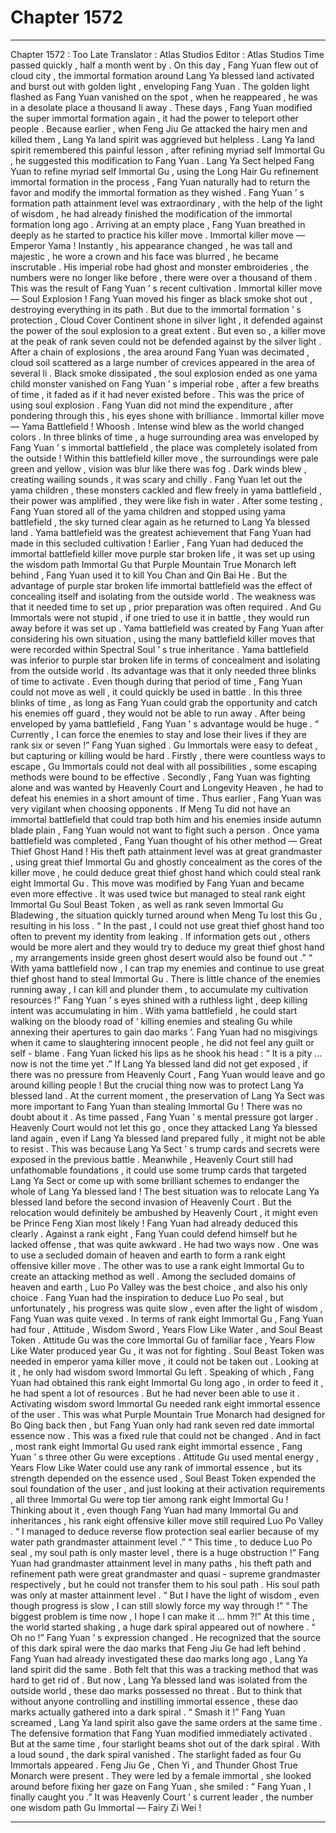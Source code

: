 
# Chapter 1572


---

Chapter 1572 : Too Late
Translator :
Atlas Studios
Editor :
Atlas Studios
Time passed quickly , half a month went by .
On this day , Fang Yuan flew out of cloud city , the immortal formation around Lang Ya blessed land activated and burst out with golden light , enveloping Fang Yuan .
The golden light flashed as Fang Yuan vanished on the spot , when he reappeared , he was in a desolate place a thousand li away .
These days , Fang Yuan modified the super immortal formation again , it had the power to teleport other people .
Because earlier , when Feng Jiu Ge attacked the hairy men and killed them , Lang Ya land spirit was aggrieved but helpless .
Lang Ya land spirit remembered this painful lesson , after refining myriad self Immortal Gu , he suggested this modification to Fang Yuan .
Lang Ya Sect helped Fang Yuan to refine myriad self Immortal Gu , using the Long Hair Gu refinement immortal formation in the process , Fang Yuan naturally had to return the favor and modify the immortal formation as they wished .
Fang Yuan ’ s formation path attainment level was extraordinary , with the help of the light of wisdom , he had already finished the modification of the immortal formation long ago .
Arriving at an empty place , Fang Yuan breathed in deeply as he started to practice his killer move .
Immortal killer move — Emperor Yama !
Instantly , his appearance changed , he was tall and majestic , he wore a crown and his face was blurred , he became inscrutable . His imperial robe had ghost and monster embroideries , the numbers were no longer like before , there were over a thousand of them .
This was the result of Fang Yuan ’ s recent cultivation .
Immortal killer move — Soul Explosion !
Fang Yuan moved his finger as black smoke shot out , destroying everything in its path . But due to the immortal formation ’ s protection , Cloud Cover Continent shone in silver light , it defended against the power of the soul explosion to a great extent .
But even so , a killer move at the peak of rank seven could not be defended against by the silver light .
After a chain of explosions , the area around Fang Yuan was decimated , cloud soil scattered as a large number of crevices appeared in the area of several li .
Black smoke dissipated , the soul explosion ended as one yama child monster vanished on Fang Yuan ’ s imperial robe , after a few breaths of time , it faded as if it had never existed before .
This was the price of using soul explosion .
Fang Yuan did not mind the expenditure , after pondering through this , his eyes shone with brilliance .
Immortal killer move — Yama Battlefield !
Whoosh .
Intense wind blew as the world changed colors .
In three blinks of time , a huge surrounding area was enveloped by Fang Yuan ’ s immortal battlefield , the place was completely isolated from the outside !
Within this battlefield killer move , the surroundings were pale green and yellow , vision was blur like there was fog . Dark winds blew , creating wailing sounds , it was scary and chilly .
Fang Yuan let out the yama children , these monsters cackled and flew freely in yama battlefield , their power was amplified , they were like fish in water .
After some testing , Fang Yuan stored all of the yama children and stopped using yama battlefield , the sky turned clear again as he returned to Lang Ya blessed land .
Yama battlefield was the greatest achievement that Fang Yuan had made in this secluded cultivation !
Earlier , Fang Yuan had deduced the immortal battlefield killer move purple star broken life , it was set up using the wisdom path Immortal Gu that Purple Mountain True Monarch left behind , Fang Yuan used it to kill You Chan and Qin Bai He .
But the advantage of purple star broken life immortal battlefield was the effect of concealing itself and isolating from the outside world . The weakness was that it needed time to set up , prior preparation was often required . And Gu Immortals were not stupid , if one tried to use it in battle , they would run away before it was set up .
Yama battlefield was created by Fang Yuan after considering his own situation , using the many battlefield killer moves that were recorded within Spectral Soul ’ s true inheritance .
Yama battlefield was inferior to purple star broken life in terms of concealment and isolating from the outside world . Its advantage was that it only needed three blinks of time to activate .
Even though during that period of time , Fang Yuan could not move as well , it could quickly be used in battle .
In this three blinks of time , as long as Fang Yuan could grab the opportunity and catch his enemies off guard , they would not be able to run away .
After being enveloped by yama battlefield , Fang Yuan ’ s advantage would be huge .
“ Currently , I can force the enemies to stay and lose their lives if they are rank six or seven !” Fang Yuan sighed .
Gu Immortals were easy to defeat , but capturing or killing would be hard .
Firstly , there were countless ways to escape , Gu Immortals could not deal with all possibilities , some escaping methods were bound to be effective . Secondly , Fang Yuan was fighting alone and was wanted by Heavenly Court and Longevity Heaven , he had to defeat his enemies in a short amount of time .
Thus earlier , Fang Yuan was very vigilant when choosing opponents . If Meng Tu did not have an immortal battlefield that could trap both him and his enemies inside autumn blade plain , Fang Yuan would not want to fight such a person .
Once yama battlefield was completed , Fang Yuan thought of his other method — Great Thief Ghost Hand !
His theft path attainment level was at great grandmaster , using great thief Immortal Gu and ghostly concealment as the cores of the killer move , he could deduce great thief ghost hand which could steal rank eight Immortal Gu .
This move was modified by Fang Yuan and became even more effective . It was used twice but managed to steal rank eight Immortal Gu Soul Beast Token , as well as rank seven Immortal Gu Bladewing , the situation quickly turned around when Meng Tu lost this Gu , resulting in his loss .
“ In the past , I could not use great thief ghost hand too often to prevent my identity from leaking . If information gets out , others would be more alert and they would try to deduce my great thief ghost hand , my arrangements inside green ghost desert would also be found out .”
“ With yama battlefield now , I can trap my enemies and continue to use great thief ghost hand to steal Immortal Gu . There is little chance of the enemies running away , I can kill and plunder them , to accumulate my cultivation resources !”
Fang Yuan ’ s eyes shined with a ruthless light , deep killing intent was accumulating in him .
With yama battlefield , he could start walking on the bloody road of ‘ killing enemies and stealing Gu while annexing their apertures to gain dao marks ’.
Fang Yuan had no misgivings when it came to slaughtering innocent people , he did not feel any guilt or self - blame .
Fang Yuan licked his lips as he shook his head : “ It is a pity … now is not the time yet .”
If Lang Ya blessed land did not get exposed , if there was no pressure from Heavenly Court , Fang Yuan would leave and go around killing people ! But the crucial thing now was to protect Lang Ya blessed land .
At the current moment , the preservation of Lang Ya Sect was more important to Fang Yuan than stealing Immortal Gu !
There was no doubt about it .
As time passed , Fang Yuan ’ s mental pressure got larger .
Heavenly Court would not let this go , once they attacked Lang Ya blessed land again , even if Lang Ya blessed land prepared fully , it might not be able to resist .
This was because Lang Ya Sect ’ s trump cards and secrets were exposed in the previous battle . Meanwhile , Heavenly Court still had unfathomable foundations , it could use some trump cards that targeted Lang Ya Sect or come up with some brilliant schemes to endanger the whole of Lang Ya blessed land !
The best situation was to relocate Lang Ya blessed land before the second invasion of Heavenly Court .
But the relocation would definitely be ambushed by Heavenly Court , it might even be Prince Feng Xian most likely ! Fang Yuan had already deduced this clearly .
Against a rank eight , Fang Yuan could defend himself but he lacked offense , that was quite awkward .
He had two ways now .
One was to use a secluded domain of heaven and earth to form a rank eight offensive killer move . The other was to use a rank eight Immortal Gu to create an attacking method as well .
Among the secluded domains of heaven and earth , Luo Po Valley was the best choice , and also his only choice .
Fang Yuan had the inspiration to deduce Luo Po seal , but unfortunately , his progress was quite slow , even after the light of wisdom , Fang Yuan was quite vexed .
In terms of rank eight Immortal Gu , Fang Yuan had four , Attitude , Wisdom Sword , Years Flow Like Water , and Soul Beast Token .
Attitude Gu was the core Immortal Gu of familiar face , Years Flow Like Water produced year Gu , it was not for fighting . Soul Beast Token was needed in emperor yama killer move , it could not be taken out .
Looking at it , he only had wisdom sword Immortal Gu left .
Speaking of which , Fang Yuan had obtained this rank eight Immortal Gu long ago , in order to feed it , he had spent a lot of resources . But he had never been able to use it .
Activating wisdom sword Immortal Gu needed rank eight immortal essence of the user . This was what Purple Mountain True Monarch had designed for Bo Qing back then , but Fang Yuan only had rank seven red date immortal essence now .
This was a fixed rule that could not be changed .
And in fact , most rank eight Immortal Gu used rank eight immortal essence , Fang Yuan ’ s three other Gu were exceptions .
Attitude Gu used mental energy , Years Flow Like Water could use any rank of immortal essence , but its strength depended on the essence used , Soul Beast Token expended the soul foundation of the user , and just looking at their activation requirements , all three Immortal Gu were top tier among rank eight Immortal Gu !
Thinking about it , even though Fang Yuan had many Immortal Gu and inheritances , his rank eight offensive killer move still required Luo Po Valley .
“ I managed to deduce reverse flow protection seal earlier because of my water path grandmaster attainment level .”
“ This time , to deduce Luo Po seal , my soul path is only master level , there is a huge obstruction !”
Fang Yuan had grandmaster attainment level in many paths , his theft path and refinement path were great grandmaster and quasi - supreme grandmaster respectively , but he could not transfer them to his soul path .
His soul path was only at master attainment level .
“ But I have the light of wisdom , even though progress is slow , I can still slowly force my way through !”
“ The biggest problem is time now , I hope I can make it … hmm ?!”
At this time , the world started shaking , a huge dark spiral appeared out of nowhere .
“ Oh no !” Fang Yuan ’ s expression changed .
He recognized that the source of this dark spiral were the dao marks that Feng Jiu Ge had left behind .
Fang Yuan had already investigated these dao marks long ago , Lang Ya land spirit did the same . Both felt that this was a tracking method that was hard to get rid of . But now , Lang Ya blessed land was isolated from the outside world , these dao marks possessed no threat .
But to think that without anyone controlling and instilling immortal essence , these dao marks actually gathered into a dark spiral .
“ Smash it !” Fang Yuan screamed , Lang Ya land spirit also gave the same orders at the same time .
The defensive formation that Fang Yuan modified immediately activated .
But at the same time , four starlight beams shot out of the dark spiral .
With a loud sound , the dark spiral vanished .
The starlight faded as four Gu Immortals appeared .
Feng Jiu Ge , Chen Yi , and Thunder Ghost True Monarch were present . They were led by a female immortal , she looked around before fixing her gaze on Fang Yuan , she smiled : “ Fang Yuan , I finally caught you .”
It was Heavenly Court ’ s current leader , the number one wisdom path Gu Immortal — Fairy Zi Wei !

---

